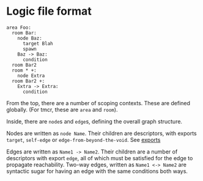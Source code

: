 # Logic file format
```
area Foo:
  room Bar:
    node Baz:
      target Blah
      spawn
    Baz -> Baz:
      condition
  room Bar2
  room * +:
    node Extra
  room Bar2 +:
    Extra -> Extra:
      condition
```

From the top, there are a number of scoping contexts.
These are defined globally.
(For tmcr, these are `area` and `room`).

Inside, there are `node`s and `edge`s, defining the overall graph structure.

Nodes are written as `node Name`.
Their children are descriptors, with exports `target`, `self-edge` or `edge-from-beyond-the-void`.
See [exports](yaml.md#export)

Edges are written as `Name1 -> Name2`.
Their children are a number of descriptors with export `edge`, all of which must be satisfied for the edge to propagate reachability.
Two-way edges, written as `Name1 <-> Name2` are syntactic sugar for having an edge with the same conditions both ways.